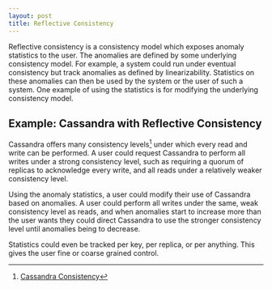 ```yaml
---
layout: post
title: Reflective Consistency
---
```


Reflective consistency is a consistency model which exposes anomaly statistics
to the user. The anomalies are defined by some underlying consistency model.
For example, a system could run under eventual consistency but track anomalies
as defined by linearizability. Statistics on these anomalies can then be used
by the system or the user of such a system. One example of using the statistics
is for modifying the underlying consistency model.

## Example: Cassandra with Reflective Consistency

Cassandra offers many consistency levels[^0] under which every read and write
can be performed. A user could request Cassandra to perform all writes under a
strong consistency level, such as requiring a quorum of replicas to acknowledge
every write, and all reads under a relatively weaker consistency level.

Using the anomaly statistics, a user could modify their use of Cassandra based
on anomalies. A user could perform all writes under the same, weak consistency
level as reads, and when anomalies start to increase more than the user wants
they could direct Cassandra to use the stronger consistency level until
anomalies being to decrease.

Statistics could even be tracked per key, per replica, or per anything. This
gives the user fine or coarse grained control.

[^0]: [Cassandra Consistency](https://docs.datastax.com/en/cql/3.3/cql/cql_reference/cqlshConsistency.html)
